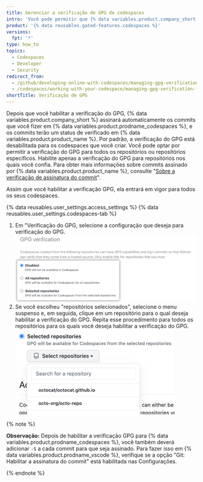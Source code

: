 ```yaml
---
title: Gerenciar a verificação de GPG de codespaces
intro: 'Você pode permitir que {% data variables.product.company_short %} use o GPG automaticamente para assinar os commits que você faz nos seus codespaces para que outras pessoas possam confiar que as alterações vêm de uma fonte de confiança.'
product: '{% data reusables.gated-features.codespaces %}'
versions:
  fpt: '*'
type: how_to
topics:
  - Codespaces
  - Developer
  - Security
redirect_from:
  - /github/developing-online-with-codespaces/managing-gpg-verification-for-codespaces
  - /codespaces/working-with-your-codespace/managing-gpg-verification-for-codespaces
shortTitle: Verificação de GPG
---
```


 

Depois que você habilitar a verificação do GPG, {% data variables.product.company_short %} assinará automaticamente os commits que você fizer em {% data variables.product.prodname_codespaces %}, e os commits terão um status de verificado em {% data variables.product.product_name %}. Por padrão, a verificação do GPG está desabilitada para os codespaces que você criar. Você pode optar por permitir a verificação do GPG para todos os repositórios ou repositórios específicos. Habilite apenas a verificação do GPG para repositórios nos quais você confia. Para obter mais informações sobre commits assinado por {% data variables.product.product_name %}, consulte "[Sobre a verificação de assinatura do commit](/github/authenticating-to-github/about-commit-signature-verification)".

Assim que você habilitar a verificação GPG, ela entrará em vigor para todos os seus codespaces.

{% data reusables.user_settings.access_settings %}
{% data reusables.user_settings.codespaces-tab %}
1. Em "Verificação do GPG, selecione a configuração que deseja para verificação do GPG. ![Botões de opção para gerenciar a verificação do GPG](/assets/images/help/settings/codespaces-gpg-verification-radio-buttons.png)
1. Se você escolheu "repositórios selecionados", selecione o menu suspenso e, em seguida, clique em um repositório para o qual deseja habilitar a verificação do GPG. Repita esse procedimento para todos os repositórios para os quais você deseja habilitar a verificação do GPG. ![Menu suspenso "Repositórios selecionados"](/assets/images/help/settings/codespaces-gpg-verification-repository-drop-down.png)


{% note %}

**Observação:** Depois de habilitar a verificação GPG para {% data variables.product.prodname_codespaces %}, você também deverá adicionar `-S` a cada commit para que seja assinado. Para fazer isso em {% data variables.product.prodname_vscode %}, verifique se a opção "Git: Habilitar a assinatura do commit" está habilitada nas Configurações.

{% endnote %}
